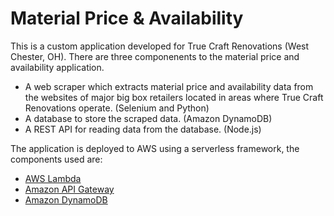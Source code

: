 # Material Price & Availability

This is a custom application developed for True Craft Renovations (West Chester, OH).  There are three componenents to the material price and availability application.
* A web scraper which extracts material price and availability data from the websites of major big box retailers located in areas where True Craft Renovations operate. (Selenium and Python)
* A database to store the scraped data. (Amazon DynamoDB)
* A REST API for reading data from the database. (Node.js)

The application is deployed to AWS using a serverless framework, the components used are:
* [AWS Lambda](https://aws.amazon.com/lambda/)
* [Amazon API Gateway](https://aws.amazon.com/api-gateway/)
* [Amazon DynamoDB](https://aws.amazon.com/dynamodb/)